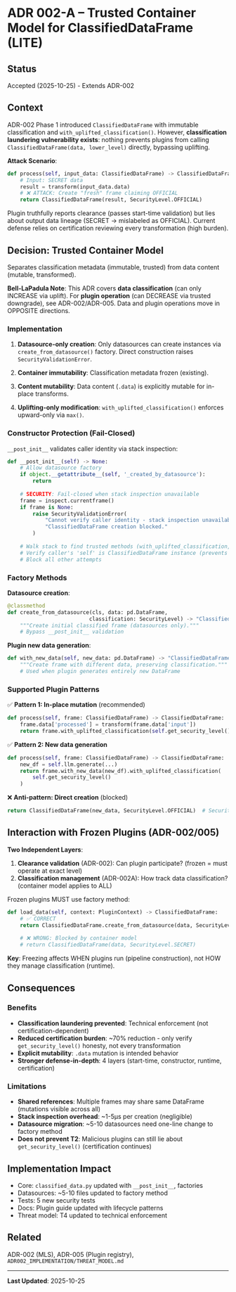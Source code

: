 # ADR 002-A – Trusted Container Model for ClassifiedDataFrame (LITE)

## Status

Accepted (2025-10-25) - Extends ADR-002

## Context

ADR-002 Phase 1 introduced `ClassifiedDataFrame` with immutable classification and `with_uplifted_classification()`. However, **classification laundering vulnerability exists**: nothing prevents plugins from calling `ClassifiedDataFrame(data, lower_level)` directly, bypassing uplifting.

**Attack Scenario**:

```python
def process(self, input_data: ClassifiedDataFrame) -> ClassifiedDataFrame:
    # Input: SECRET data
    result = transform(input_data.data)
    # ❌ ATTACK: Create "fresh" frame claiming OFFICIAL
    return ClassifiedDataFrame(result, SecurityLevel.OFFICIAL)
```

Plugin truthfully reports clearance (passes start-time validation) but lies about output data lineage (SECRET → mislabeled as OFFICIAL). Current defense relies on certification reviewing every transformation (high burden).

## Decision: Trusted Container Model

Separates classification metadata (immutable, trusted) from data content (mutable, transformed).

**Bell-LaPadula Note**: This ADR covers **data classification** (can only INCREASE via uplift). For **plugin operation** (can DECREASE via trusted downgrade), see ADR-002/ADR-005. Data and plugin operations move in OPPOSITE directions.

### Implementation

1. **Datasource-only creation**: Only datasources can create instances via `create_from_datasource()` factory. Direct construction raises `SecurityValidationError`.

2. **Container immutability**: Classification metadata frozen (existing).

3. **Content mutability**: Data content (`.data`) is explicitly mutable for in-place transforms.

4. **Uplifting-only modification**: `with_uplifted_classification()` enforces upward-only via `max()`.

### Constructor Protection (Fail-Closed)

`__post_init__` validates caller identity via stack inspection:

```python
def __post_init__(self) -> None:
    # Allow datasource factory
    if object.__getattribute__(self, '_created_by_datasource'):
        return
    
    # SECURITY: Fail-closed when stack inspection unavailable
    frame = inspect.currentframe()
    if frame is None:
        raise SecurityValidationError(
            "Cannot verify caller identity - stack inspection unavailable. "
            "ClassifiedDataFrame creation blocked."
        )
    
    # Walk stack to find trusted methods (with_uplifted_classification, with_new_data)
    # Verify caller's 'self' is ClassifiedDataFrame instance (prevents spoofing)
    # Block all other attempts
```

### Factory Methods

**Datasource creation**:

```python
@classmethod
def create_from_datasource(cls, data: pd.DataFrame, 
                          classification: SecurityLevel) -> "ClassifiedDataFrame":
    """Create initial classified frame (datasources only)."""
    # Bypass __post_init__ validation
```

**Plugin new data generation**:

```python
def with_new_data(self, new_data: pd.DataFrame) -> "ClassifiedDataFrame":
    """Create frame with different data, preserving classification."""
    # Used when plugin generates entirely new DataFrame
```

### Supported Plugin Patterns

✅ **Pattern 1: In-place mutation** (recommended)

```python
def process(self, frame: ClassifiedDataFrame) -> ClassifiedDataFrame:
    frame.data['processed'] = transform(frame.data['input'])
    return frame.with_uplifted_classification(self.get_security_level())
```

✅ **Pattern 2: New data generation**

```python
def process(self, frame: ClassifiedDataFrame) -> ClassifiedDataFrame:
    new_df = self.llm.generate(...)
    return frame.with_new_data(new_df).with_uplifted_classification(
        self.get_security_level()
    )
```

❌ **Anti-pattern: Direct creation** (blocked)

```python
return ClassifiedDataFrame(new_data, SecurityLevel.OFFICIAL)  # SecurityValidationError
```

## Interaction with Frozen Plugins (ADR-002/005)

**Two Independent Layers**:

1. **Clearance validation** (ADR-002): Can plugin participate? (frozen = must operate at exact level)
2. **Classification management** (ADR-002A): How track data classification? (container model applies to ALL)

Frozen plugins MUST use factory method:

```python
def load_data(self, context: PluginContext) -> ClassifiedDataFrame:
    # ✅ CORRECT
    return ClassifiedDataFrame.create_from_datasource(data, SecurityLevel.SECRET)
    
    # ❌ WRONG: Blocked by container model
    # return ClassifiedDataFrame(data, SecurityLevel.SECRET)
```

**Key**: Freezing affects WHEN plugins run (pipeline construction), not HOW they manage classification (runtime).

## Consequences

### Benefits

- **Classification laundering prevented**: Technical enforcement (not certification-dependent)
- **Reduced certification burden**: ~70% reduction - only verify `get_security_level()` honesty, not every transformation
- **Explicit mutability**: `.data` mutation is intended behavior
- **Stronger defense-in-depth**: 4 layers (start-time, constructor, runtime, certification)

### Limitations

- **Shared references**: Multiple frames may share same DataFrame (mutations visible across all)
- **Stack inspection overhead**: ~1-5μs per creation (negligible)
- **Datasource migration**: ~5-10 datasources need one-line change to factory method
- **Does not prevent T2**: Malicious plugins can still lie about `get_security_level()` (certification continues)

## Implementation Impact

- Core: `classified_data.py` updated with `__post_init__`, factories
- Datasources: ~5-10 files updated to factory method
- Tests: 5 new security tests
- Docs: Plugin guide updated with lifecycle patterns
- Threat model: T4 updated to technical enforcement

## Related

ADR-002 (MLS), ADR-005 (Plugin registry), `ADR002_IMPLEMENTATION/THREAT_MODEL.md`

---
**Last Updated**: 2025-10-25
